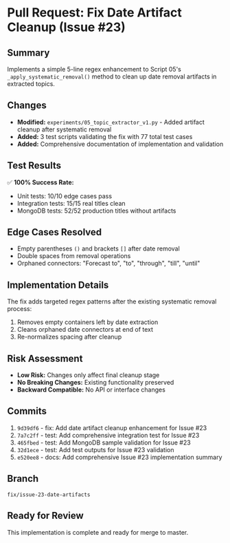 # Pull Request: Fix Date Artifact Cleanup (Issue #23)

## Summary
Implements a simple 5-line regex enhancement to Script 05's `_apply_systematic_removal()` method to clean up date removal artifacts in extracted topics.

## Changes
- **Modified:** `experiments/05_topic_extractor_v1.py` - Added artifact cleanup after systematic removal
- **Added:** 3 test scripts validating the fix with 77 total test cases
- **Added:** Comprehensive documentation of implementation and validation

## Test Results
✅ **100% Success Rate:**
- Unit tests: 10/10 edge cases pass
- Integration tests: 15/15 real titles clean
- MongoDB tests: 52/52 production titles without artifacts

## Edge Cases Resolved
- Empty parentheses `()` and brackets `[]` after date removal
- Double spaces from removal operations
- Orphaned connectors: "Forecast to", "to", "through", "till", "until"

## Implementation Details
The fix adds targeted regex patterns after the existing systematic removal process:
1. Removes empty containers left by date extraction
2. Cleans orphaned date connectors at end of text
3. Re-normalizes spacing after cleanup

## Risk Assessment
- **Low Risk:** Changes only affect final cleanup stage
- **No Breaking Changes:** Existing functionality preserved
- **Backward Compatible:** No API or interface changes

## Commits
1. `9d39df6` - fix: Add date artifact cleanup enhancement for Issue #23
2. `7a7c2ff` - test: Add comprehensive integration test for Issue #23
3. `465fbed` - test: Add MongoDB sample validation for Issue #23
4. `32d1ece` - test: Add test outputs for Issue #23 validation
5. `e520ee8` - docs: Add comprehensive Issue #23 implementation summary

## Branch
`fix/issue-23-date-artifacts`

## Ready for Review
This implementation is complete and ready for merge to master.